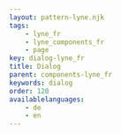 ```yaml
---
layout: pattern-lyne.njk
tags: 
    - lyne_fr
    - lyne_components_fr
    - page
key: dialog-lyne_fr
title: Dialog
parent: components-lyne_fr
keywords: dialog
order: 120
availablelanguages: 
    - de
    - en
---
```

